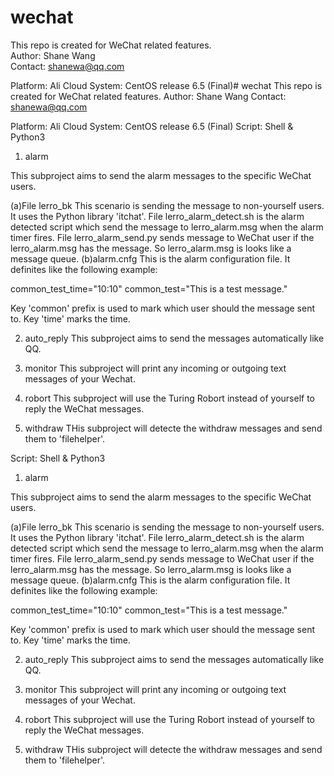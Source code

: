 # wechat</br>
This repo is created for WeChat related features.</br>
Author: Shane Wang</br>
Contact: shanewa@qq.com</br>

Platform: Ali Cloud
System: CentOS release 6.5 (Final)# wechat
This repo is created for WeChat related features.
Author: Shane Wang
Contact: shanewa@qq.com

Platform: Ali Cloud
System: CentOS release 6.5 (Final)
Script: Shell & Python3


1. alarm

This subproject aims to send the alarm messages to the specific WeChat users. 

(a)File lerro_bk
This scenario is sending the message to non-yourself users. It uses the Python library 'itchat'. File lerro_alarm_detect.sh is the alarm detected script which send the message to lerro_alarm.msg when the alarm timer fires. File lerro_alarm_send.py sends message to WeChat user if the lerro_alarm.msg has the message. So lerro_alarm.msg is looks like a message queue.
(b)alarm.cnfg
This is the alarm configuration file. It definites like the following example:

common_test_time="10:10"
common_test="This is a test message." 

Key 'common' prefix is used to mark which user should the message sent to. Key 'time' marks the time.

2. auto_reply
This subproject aims to send the messages automatically like QQ.

3. monitor
This subproject will print any incoming or outgoing text messages of your Wechat.

4. robort
This subproject will use the Turing Robort instead of yourself to reply the WeChat messages.

5. withdraw
THis subproject will detecte the withdraw messages and send them to 'filehelper'.




Script: Shell & Python3


1. alarm

This subproject aims to send the alarm messages to the specific WeChat users. 

(a)File lerro_bk
This scenario is sending the message to non-yourself users. It uses the Python library 'itchat'. File lerro_alarm_detect.sh is the alarm detected script which send the message to lerro_alarm.msg when the alarm timer fires. File lerro_alarm_send.py sends message to WeChat user if the lerro_alarm.msg has the message. So lerro_alarm.msg is looks like a message queue.
(b)alarm.cnfg
This is the alarm configuration file. It definites like the following example:

common_test_time="10:10"
common_test="This is a test message." 

Key 'common' prefix is used to mark which user should the message sent to. Key 'time' marks the time.

2. auto_reply
This subproject aims to send the messages automatically like QQ.

3. monitor
This subproject will print any incoming or outgoing text messages of your Wechat.

4. robort
This subproject will use the Turing Robort instead of yourself to reply the WeChat messages.

5. withdraw
THis subproject will detecte the withdraw messages and send them to 'filehelper'.


